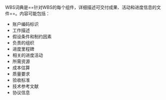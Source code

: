 WBS词典是==针对WBS的每个组件，详细描述可交付成果、活动和进度信息的文件==。内容可能包括：
+ 账户编码标识
+ 工作描述
+ 假设条件和制约因素
+ 负责的组织
+ 进度里程碑
+ 相关的进度活动
+ 所需资源
+ 成本估算
+ 质量要求
+ 验收标准
+ 技术参考文献
+ 协议信息